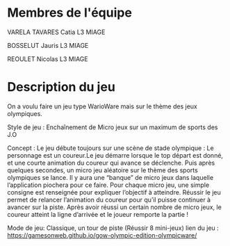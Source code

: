 # Membres de l'équipe
VARELA TAVARES Catia L3 MIAGE

BOSSELUT Jauris L3 MIAGE

REOULET Nicolas L3 MIAGE

# Description du jeu 
On a voulu faire un jeu type WarioWare mais sur le thème des jeux olympiques.

Style de jeu : Enchaînement de Micro jeux sur un maximum de sports des J.O

Concept : Le jeu débute toujours sur une scène de stade olympique : Le personnage est un coureur.Le jeu démarre lorsque le top départ est donné, et une courte animation du coureur qui avance se déclenche. Puis après quelques secondes, un micro jeu aléatoire sur le thème des sports olympiques se lance. Il y aura une “banque” de micro jeux dans laquelle l’application piochera pour ce faire. Pour chaque micro jeu, une simple consigne est renseignée pour expliquer l’objectif à atteindre. Réussir le jeu permet de relancer l’animation du coureur pour qu’il puisse continuer à avancer sur la piste. Après avoir réussi un certain nombre de micro jeux, le coureur atteint la ligne d’arrivée et le joueur remporte la partie !

Mode de jeu:
Classique, un tour de piste (Réussir 8 mini-jeux)
 lien du jeu : https://gamesonweb.github.io/gow-olympic-edition-olympicware/
